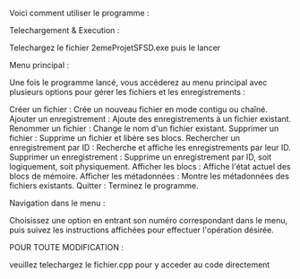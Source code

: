 Voici comment utiliser le programme :

Telechargement & Execution :

Telechargez le fichier 2emeProjetSFSD.exe puis le lancer

Menu principal :

Une fois le programme lancé, vous accéderez au menu principal avec plusieurs options pour gérer les fichiers et les enregistrements :

Créer un fichier : Crée un nouveau fichier en mode contigu ou chaîné.
Ajouter un enregistrement : Ajoute des enregistrements à un fichier existant.
Renommer un fichier : Change le nom d'un fichier existant.
Supprimer un fichier : Supprime un fichier et libère ses blocs.
Rechercher un enregistrement par ID : Recherche et affiche les enregistrements par leur ID.
Supprimer un enregistrement : Supprime un enregistrement par ID, soit logiquement, soit physiquement.
Afficher les blocs : Affiche l'état actuel des blocs de mémoire.
Afficher les métadonnées : Montre les métadonnées des fichiers existants.
Quitter : Terminez le programme.

Navigation dans le menu :

Choisissez une option en entrant son numéro correspondant dans le menu, puis suivez les instructions affichées pour effectuer l'opération désirée.


POUR TOUTE MODIFICATION : 

veuillez telechargez le fichier.cpp pour y acceder au code directement 
